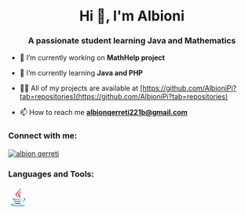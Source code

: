 <h1 align="center">Hi 👋, I'm Albioni</h1>
<h3 align="center">A passionate student learning Java and Mathematics</h3>

- 🔭 I’m currently working on **MathHelp project**

- 🌱 I’m currently learning **Java and PHP**

- 👨‍💻 All of my projects are available at [https://github.com/AlbioniPi?tab=repositories](https://github.com/AlbioniPi?tab=repositories)

- 📫 How to reach me **albionqerreti221b@gmail.com**

<h3 align="left">Connect with me:</h3>
<p align="left">
<a href="https://www.linkedin.com/in/albion-qerreti-6b7500254/" target="blank"><img align="center" src="https://raw.githubusercontent.com/rahuldkjain/github-profile-readme-generator/master/src/images/icons/Social/linked-in-alt.svg" alt="albion qerreti" height="30" width="40" /></a>
</p>

<h3 align="left">Languages and Tools:</h3>
<p align="left"> <a href="https://www.java.com" target="_blank" rel="noreferrer"> <img src="https://raw.githubusercontent.com/devicons/devicon/master/icons/java/java-original.svg" alt="java" width="40" height="40"/> </a> </p>
